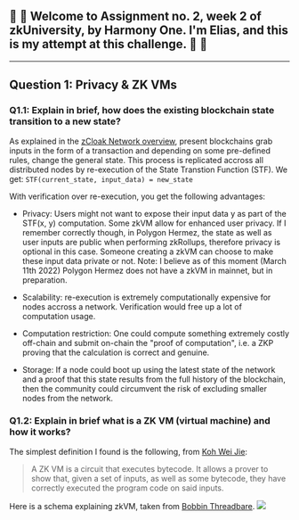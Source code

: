 ## :rocket: :rocket: Welcome to Assignment no. 2, week 2 of zkUniversity, by Harmony One. I'm Elias, and this is my attempt at this challenge. :rocket: :rocket:

---

## Question 1: Privacy & ZK VMs

### Q1.1: Explain in brief, how does the existing blockchain state transition to a new state?

As explained in the [zCloak Network overview](https://zcloaknetwork.medium.com/zcloak-network-a-technical-overview-254e59a8d1c2), present blockchains grab inputs in the form of a transaction and depending on some pre-defined rules, change the general state. This process is replicated accross all distributed nodes by re-execution of the State Transtion Function (STF).
We get:
`STF(current_state, input_data) = new_state`

With verification over re-execution, you get the following advantages:

- Privacy: Users might not want to expose their input data y as part of the STF(x, y) computation. Some zkVM allow for enhanced user privacy. If I remember correctly though, in Polygon Hermez, the state as well as user inputs are public when performing zkRollups, therefore privacy is optional in this case. Someone creating a zkVM can choose to make these input data private or not.
  Note: I believe as of this moment (March 11th 2022) Polygon Hermez does not have a zkVM in mainnet, but in preparation.

- Scalability: re-execution is extremely computationally expensive for nodes accross a network. Verification would free up a lot of computation usage.

- Computation restriction: One could compute something extremely costly off-chain and submit on-chain the "proof of computation", i.e. a ZKP proving that the calculation is correct and genuine.

- Storage: If a node could boot up using the latest state of the network and a proof that this state results from the full history of the blockchain, then the community could circumvent the risk of excluding smaller nodes from the network.

### Q1.2: Explain in brief what is a ZK VM (virtual machine) and how it works?

The simplest definition I found is the following, from [Koh Wei Jie](https://medium.com/zeroknowledge/zero-knowledge-virtual-machines-the-polaris-license-and-vendor-lock-in-ab2c631cf139):

> A ZK VM is a circuit that executes bytecode. It allows a prover to show that, given a set of inputs, as well as some bytecode, they have correctly executed the program code on said inputs.

Here is a schema explaining zkVM, taken from [Bobbin Threadbare](https://ethresear.ch/t/a-sketch-for-a-stark-based-vm/7048).
<img src="https://miro.medium.com/max/1400/0*qDEAgBo2DVxebgnF">
